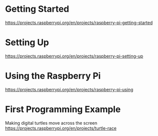 # Getting Started 
https://projects.raspberrypi.org/en/projects/raspberry-pi-getting-started

# Setting Up
https://projects.raspberrypi.org/en/projects/raspberry-pi-setting-up

# Using the Raspberry Pi
https://projects.raspberrypi.org/en/projects/raspberry-pi-using

# First Programming Example
Making digital turtles move across the screen
https://projects.raspberrypi.org/en/projects/turtle-race